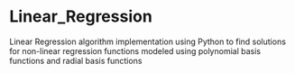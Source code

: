 # Linear_Regression
 Linear Regression algorithm implementation using Python to find solutions for non-linear regression functions modeled using polynomial basis functions and radial basis functions
